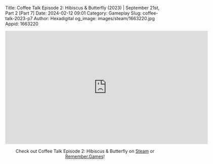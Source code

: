 Title: Coffee Talk Episode 2: Hibiscus & Butterfly (2023) | September 21st, Part 2 [Part 7]
Date: 2024-02-12 09:01
Category: Gameplay
Slug: coffee-talk-2023-p7
Author: Hexadigital
og_image: images/steam/1663220.jpg
Appid: 1663220

<center><iframe src="https://www.youtube.com/embed/PcIp2jYIogU?feature=oembed" allow="accelerometer; autoplay; encrypted-media; gyroscope; picture-in-picture" width="640" height="360" frameborder="0"></iframe>

Check out Coffee Talk Episode 2: Hibiscus & Butterfly on [Steam](https://store.steampowered.com/app/1663220/?curator_clanid=34633900) or [Remember.Games](https://remember.games/game/8083/coffee-talk-episode-2-hibiscus-butterfly/)!</center>